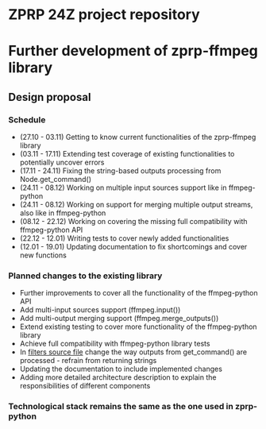 # ZPRP 24Z project repository
# Further development of zprp-ffmpeg library

## Design proposal

### Schedule
- (27.10 - 03.11) Getting to know current functionalities of the zprp-ffmpeg library
- (03.11 - 17.11) Extending test coverage of existing functionalities to potentially uncover errors
- (17.11 - 24.11) Fixing the string-based outputs processing from Node.get_command()
- (24.11 - 08.12) Working on multiple input sources support like in ffmpeg-python
- (24.11 - 08.12) Working on support for merging multiple output streams, also like in ffmpeg-python
- (08.12 - 22.12) Working on covering the missing full compatibility with ffmpeg-python API
- (22.12 - 12.01) Writing tests to cover newly added functionalities
- (12.01 - 19.01) Updating documentation to fix shortcomings and cover new functions

### Planned changes to the existing library

- Further improvements to cover all the functionality of the ffmpeg-python API
- Add multi-input sources support (ffmpeg.input())
- Add multi-output merging support (ffmpeg.merge_outputs())
- Extend existing testing to cover more functionality of the ffmpeg-python library
- Achieve full compatibility with ffmpeg-python library tests
- In [filters source file](src/zprp_ffmpeg/filter_graph.py) change the way outputs from get_command() are processed - refrain from returning strings
- Updating the documentation to include implemented changes
- Adding more detailed architecture description to explain the responsibilities of different components

### Technological stack remains the same as the one used in zprp-python
